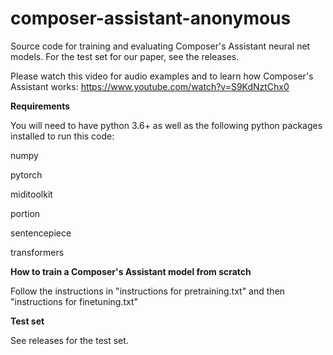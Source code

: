 # composer-assistant-anonymous
Source code for training and evaluating Composer's Assistant neural net models. For the test set for our paper, see the releases.

Please watch this video for audio examples and to learn how Composer's Assistant works: https://www.youtube.com/watch?v=S9KdNztChx0

**Requirements**

You will need to have python 3.6+ as well as the following python packages installed to run this code:

numpy

pytorch

miditoolkit

portion

sentencepiece

transformers

**How to train a Composer's Assistant model from scratch**

Follow the instructions in "instructions for pretraining.txt" and then "instructions for finetuning.txt"

**Test set**

See releases for the test set.
